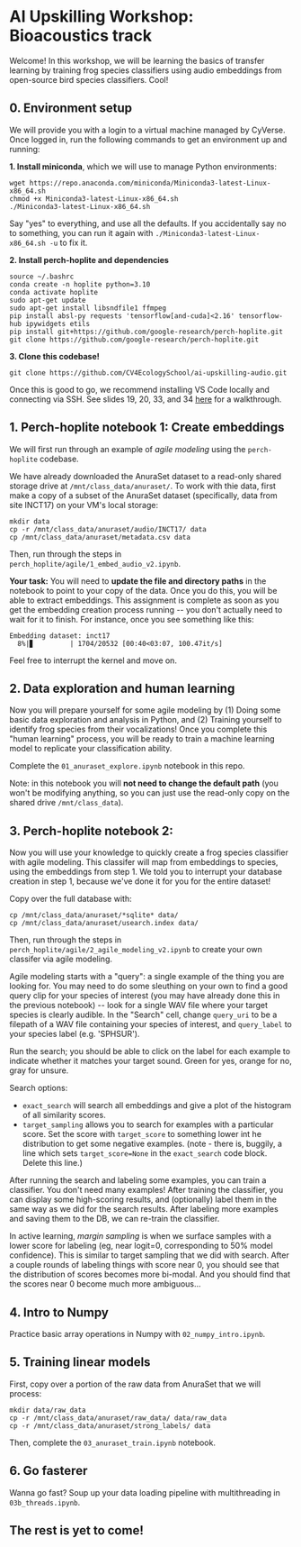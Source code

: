 # AI Upskilling Workshop: Bioacoustics track

Welcome! In this workshop, we will be learning the basics of transfer learning by training frog species classifiers using audio embeddings from open-source bird species classifiers. Cool!

## 0. Environment setup

We will provide you with a login to a virtual machine managed by CyVerse. Once logged in, run the following commands to get an environment up and running:

**1. Install miniconda**, which we will use to manage Python environments:
```
wget https://repo.anaconda.com/miniconda/Miniconda3-latest-Linux-x86_64.sh
chmod +x Miniconda3-latest-Linux-x86_64.sh
./Miniconda3-latest-Linux-x86_64.sh
```
Say "yes" to everything, and use all the defaults. If you accidentally say no to something, you can run it again with `./Miniconda3-latest-Linux-x86_64.sh -u` to fix it.

**2. Install perch-hoplite and dependencies**
```
source ~/.bashrc
conda create -n hoplite python=3.10
conda activate hoplite
sudo apt-get update
sudo apt-get install libsndfile1 ffmpeg
pip install absl-py requests 'tensorflow[and-cuda]<2.16' tensorflow-hub ipywidgets etils
pip install git+https://github.com/google-research/perch-hoplite.git
git clone https://github.com/google-research/perch-hoplite.git
```

**3. Clone this codebase!**
```
git clone https://github.com/CV4EcologySchool/ai-upskilling-audio.git
```

Once this is good to go, we recommend installing VS Code locally and connecting via SSH. See slides 19, 20, 33, and 34 [here](https://docs.google.com/presentation/d/1VFkmj5dvtlnziBOFM9GO4PEcfhcPrv7tfBaSo6uEOWg/edit#slide=id.g2680127c5bb_0_88) for a walkthrough.

## 1. Perch-hoplite notebook 1: Create embeddings

We will first run through an example of *agile modeling* using the `perch-hoplite` codebase.

We have already downloaded the AnuraSet dataset to a read-only shared storage drive at `/mnt/class_data/anuraset/`. To work with thie data, first make a copy of a subset of the AnuraSet dataset (specifically, data from site INCT17) on your VM's local storage:

```
mkdir data
cp -r /mnt/class_data/anuraset/audio/INCT17/ data
cp /mnt/class_data/anuraset/metadata.csv data
```

Then, run through the steps in `perch_hoplite/agile/1_embed_audio_v2.ipynb`.

**Your task:** You will need to **update the file and directory paths** in the notebook to point to your copy of the data. Once you do this, you will be able to extract embeddings. This assignment is complete as soon as you get the embedding creation process running -- you don't actually need to wait for it to finish. For instance, once you see something like this:
```
Embedding dataset: inct17
  8%|▊         | 1704/20532 [00:40<03:07, 100.47it/s]
```
Feel free to interrupt the kernel and move on.

## 2. Data exploration and human learning

Now you will prepare yourself for some agile modeling by (1) Doing some basic data exploration and analysis in Python, and (2) Training yourself to identify frog species from their vocalizations! Once you complete this "human learning" process, you will be ready to train a machine learning model to replicate your classification ability.

Complete the `01_anuraset_explore.ipynb` notebook in this repo.

Note: in this notebook you will **not need to change the default path** (you won't be modifying anything, so you can just use the read-only copy on the shared drive `/mnt/class_data`).

## 3. Perch-hoplite notebook 2:

Now you will use your knowledge to quickly create a frog species classifier with agile modeling. This classifer will map from embeddings to species, using the embeddings from step 1. We told you to interrupt your database creation in step 1, because we've done it for you for the entire dataset!

Copy over the full database with:
```
cp /mnt/class_data/anuraset/*sqlite* data/
cp /mnt/class_data/anuraset/usearch.index data/
```

Then, run through the steps in `perch_hoplite/agile/2_agile_modeling_v2.ipynb` to create your own classifer via agile modeling. 

Agile modeling starts with a "query": a single example of the thing you are looking for. You may need to do some sleuthing on your own to find a good query clip for your species of interest (you may have already done this in the previous notebook) -- look for a single WAV file where your target species is clearly audible. In the "Search" cell, change `query_uri` to be a filepath of a WAV file containing your species of interest, and `query_label` to your species label (e.g. 'SPHSUR').

Run the search; you should be able to click on the label for each example to indicate whether it matches your target sound. Green for yes, orange for no, gray for unsure.

Search options:
* `exact_search` will search all embeddings and give a plot of the histogram of all similarity scores.
* `target_sampling` allows you to search for examples with a particular score. Set the score with `target_score` to something lower int he distribution to get some negative examples.
  (note - there is, buggily, a line which sets `target_score=None` in the `exact_search` code block. Delete this line.)

After running the search and labeling some examples, you can train a classifier. You don't need many examples!
After training the classifier, you can display some high-scoring results, and (optionally) label them in the same way as we did for the search results. After labeling more examples and saving them to the DB, we can re-train the classifier.

In active learning, *margin sampling* is when we surface samples with a lower score for labeling (eg, near logit=0, corresponding to 50% model confidence). This is similar to target sampling that we did with search. After a couple rounds of labeling things with score near 0, you should see that the distribution of scores becomes more bi-modal. And you should find that the scores near 0 become much more ambiguous...

## 4. Intro to Numpy

Practice basic array operations in Numpy with `02_numpy_intro.ipynb`.

## 5. Training linear models

First, copy over a portion of the raw data from AnuraSet that we will process:

```
mkdir data/raw_data
cp -r /mnt/class_data/anuraset/raw_data/ data/raw_data
cp -r /mnt/class_data/anuraset/strong_labels/ data
```

Then, complete the `03_anuraset_train.ipynb` notebook.

## 6. Go fasterer

Wanna go fast? Soup up your data loading pipeline with multithreading in `03b_threads.ipynb`.

## The rest is yet to come!
